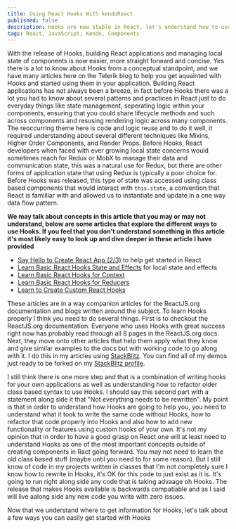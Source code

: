 ```yaml
---
title: Using React Hooks With kendoReact
published: false
description: Hooks are now stable in React, let's understand how to use them with everyday KendoReact components.
tags: React, JavaScript, Kendo, Components
---
```


With the release of Hooks, building React applications and managing local state of components is now easier, more straight forward and concise. Yes there is a lot to know about Hooks from a conceptual standpoint, and we have many articles here on the Telerik blog to help you get aquainted with Hooks and started using them in your application. Building React applications has not always been a breeze, in fact before Hooks there was a lot you had to know about several patterns and practices in React just to do everyday things like state management, seperating logic within your components, ensuring that you could share lifecycle methods and such across components and resusing rendering logic across many components. The reoccurring theme here is code and logic reuse and to do it well, it required understanding about several different techniques like Mixins, Higher Order Components, and Render Props. Before Hooks, React developers when faced with ever growing local state concerns would sometimes reach for Redux or MobX to manage their data  and communication state, this was a natural use for Redux, but there are other forms of application state that using Redux is typically a poor choice for. Before Hooks was released, this type of state was accessed using class based components that would interact with `this.state`, a convention that React is familliar with and allowed us to instantiate and update in a one way data flow pattern.

**We may talk about concepts in this article that you may or may not understand, below are some articles that explore the different ways to use Hooks. If you feel that you don't understand something in this article it's most likely easy to look up and dive deeper in these article I have provided**

- [Say Hello to Create React App (2/3)](https://www.telerik.com/blogs/hello-create-react-app-2) to help get started in React
- [Learn Basic React Hooks State and Effects](https://www.telerik.com/blogs/how-to-use-basic-react-hooks-for-state-and-effects) for local state and effects
- [Learn Basic React Hooks for Context](https://www.telerik.com/blogs/how-to-use-basic-react-hooks-for-context) 
- [Learn Basic React Hooks for Reducers](https://www.telerik.com/blogs/how-to-use-basic-react-hooks-for-reducers) 
- [Learn to Create Custom React Hooks](https://www.telerik.com/blogs/everything-you-need-to-create-a-custom-react-hook) 

These articles are in a way companion articles for the ReactJS.org documentation and blogs written around the subject. To learn Hooks properly I think you need to do several things. First is to checkout the ReactJS.org documentation. Everyone who uses Hooks with great success right now has probably read through all 8 pages in the ReactJS.org docs. Next, they move onto other articles that help them apply what they know and give similar examples to the docs but with working code to go along with it. I do this in my articles using [StackBlitz](https://stackblitz.com/). You can find all of my demos just ready to be forked on my [StackBlitz profile](https://stackblitz.com/@httpJunkie).

I still think there is one more step and that is a combination of writing hooks for your own applications as well as understanding how to refactor older class based syntax to use Hooks. I should say this second part with a statement along side it that "Not everything needs to be rewritten". My point is that in order to understand how Hooks are going to help you, you need to understand what it took to write the same code without Hooks, how to refactor that code properly into Hooks and also how to add new functionality or features using custom hooks of your own. It's not my opinion that in order to have a good grasp on React one will at least need to understand Hooks as one of the most important concepts outside of creating components in Ract going forward. You may not need to learn the old class based stuff (maybe until you need to for some reason). But I still know of code in my projects written in classes that I'm not completely sure I know how to rewrite in Hooks, it's OK for this code to just exist as it is. It's going to run right along side any code that is taking advaage oh Hooks. The release that makes Hooks available is backwards compatiable and as I said will live aalong side any new code you write with zero issues.

Now that we understand where to get information for Hooks, let's talk about a few ways you can easily get started with Hooks